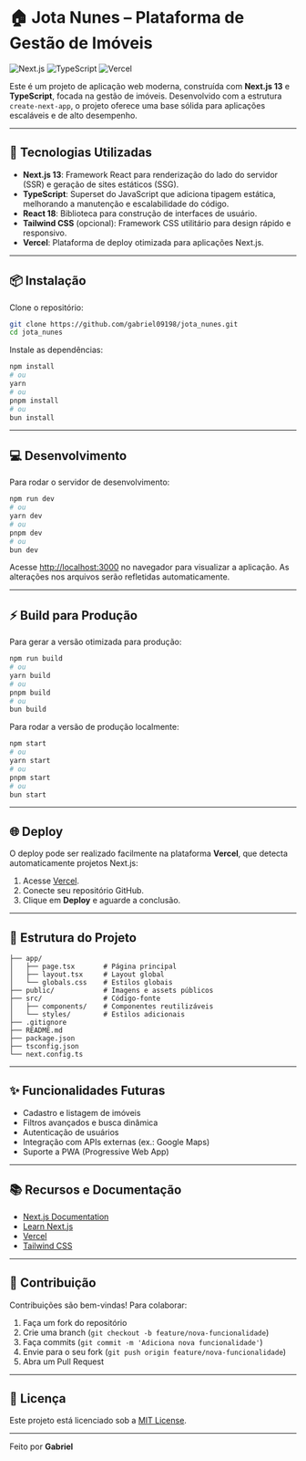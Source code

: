 # 🏠 Jota Nunes – Plataforma de Gestão de Imóveis

![Next.js](https://img.shields.io/badge/Next.js-13-blue?logo=next.js)
![TypeScript](https://img.shields.io/badge/TypeScript-4.9-blue?logo=typescript)
![Vercel](https://img.shields.io/badge/Deploy%20on-Vercel-black?logo=vercel)

Este é um projeto de aplicação web moderna, construída com **Next.js 13** e **TypeScript**, focada na gestão de imóveis. Desenvolvido com a estrutura `create-next-app`, o projeto oferece uma base sólida para aplicações escaláveis e de alto desempenho.

---

## 🚀 Tecnologias Utilizadas

* **Next.js 13**: Framework React para renderização do lado do servidor (SSR) e geração de sites estáticos (SSG).
* **TypeScript**: Superset do JavaScript que adiciona tipagem estática, melhorando a manutenção e escalabilidade do código.
* **React 18**: Biblioteca para construção de interfaces de usuário.
* **Tailwind CSS** (opcional): Framework CSS utilitário para design rápido e responsivo.
* **Vercel**: Plataforma de deploy otimizada para aplicações Next.js.

---

## 📦 Instalação

Clone o repositório:

```bash
git clone https://github.com/gabriel09198/jota_nunes.git
cd jota_nunes
```

Instale as dependências:

```bash
npm install
# ou
yarn
# ou
pnpm install
# ou
bun install
```

---

## 💻 Desenvolvimento

Para rodar o servidor de desenvolvimento:

```bash
npm run dev
# ou
yarn dev
# ou
pnpm dev
# ou
bun dev
```

Acesse [http://localhost:3000](http://localhost:3000) no navegador para visualizar a aplicação. As alterações nos arquivos serão refletidas automaticamente.

---

## ⚡ Build para Produção

Para gerar a versão otimizada para produção:

```bash
npm run build
# ou
yarn build
# ou
pnpm build
# ou
bun build
```

Para rodar a versão de produção localmente:

```bash
npm start
# ou
yarn start
# ou
pnpm start
# ou
bun start
```

---

## 🌐 Deploy

O deploy pode ser realizado facilmente na plataforma **Vercel**, que detecta automaticamente projetos Next.js:

1. Acesse [Vercel](https://vercel.com/new).
2. Conecte seu repositório GitHub.
3. Clique em **Deploy** e aguarde a conclusão.

---

## 📂 Estrutura do Projeto

```
├── app/
│   ├── page.tsx       # Página principal
│   ├── layout.tsx     # Layout global
│   └── globals.css    # Estilos globais
├── public/            # Imagens e assets públicos
├── src/               # Código-fonte
│   ├── components/    # Componentes reutilizáveis
│   └── styles/        # Estilos adicionais
├── .gitignore
├── README.md
├── package.json
├── tsconfig.json
└── next.config.ts
```

---

## ✨ Funcionalidades Futuras

* Cadastro e listagem de imóveis
* Filtros avançados e busca dinâmica
* Autenticação de usuários
* Integração com APIs externas (ex.: Google Maps)
* Suporte a PWA (Progressive Web App)

---

## 📚 Recursos e Documentação

* [Next.js Documentation](https://nextjs.org/docs)
* [Learn Next.js](https://nextjs.org/learn)
* [Vercel](https://vercel.com/docs)
* [Tailwind CSS](https://tailwindcss.com/docs)

---

## 🤝 Contribuição

Contribuições são bem-vindas! Para colaborar:

1. Faça um fork do repositório
2. Crie uma branch (`git checkout -b feature/nova-funcionalidade`)
3. Faça commits (`git commit -m 'Adiciona nova funcionalidade'`)
4. Envie para o seu fork (`git push origin feature/nova-funcionalidade`)
5. Abra um Pull Request

---

## 📄 Licença

Este projeto está licenciado sob a [MIT License](LICENSE).

---

Feito por **Gabriel**
